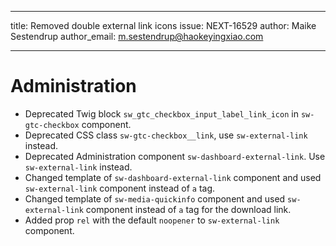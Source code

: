 ---
title: Removed double external link icons
issue: NEXT-16529
author: Maike Sestendrup
author_email: m.sestendrup@haokeyingxiao.com
___
# Administration
* Deprecated Twig block `sw_gtc_checkbox_input_label_link_icon` in `sw-gtc-checkbox` component.
* Deprecated CSS class `sw-gtc-checkbox__link`, use `sw-external-link` instead.
* Deprecated Administration component `sw-dashboard-external-link`. Use `sw-external-link` instead.
* Changed template of `sw-dashboard-external-link` component and used `sw-external-link` component instead of `a` tag.
* Changed template of `sw-media-quickinfo` component and used `sw-external-link` component instead of `a` tag for the download link.
* Added prop `rel` with the default `noopener` to `sw-external-link` component.

